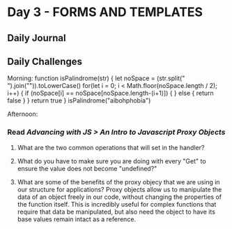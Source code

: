 # Day 3 - FORMS AND TEMPLATES

## Daily Journal


## Daily Challenges

Morning: 
function isPalindrome(str) {
let noSpace = (str.split(" ").join("")).toLowerCase()
for(let i = 0; i < Math.floor(noSpace.length / 2); i++) {
  if (noSpace[i] == noSpace[noSpace.length-(i+1)]) {
  } else {
    return false
  } 
}
return true
}
isPalindrome("aibohphobia")

Afternoon: 

### Read *Advancing with JS > An Intro to Javascript Proxy Objects*

1. What are the two common operations that will set in the handler?

2. What do you have to make sure you are doing with every "Get" to ensure the value does not become "undefined?"

3. What are some of the benefits of the proxy objecy that we are using in our structure for applications?
Proxy objects allow us to manipulate the data of an object freely in our code, without changing the properties of the function itself.  This is incredibly useful for complex functions that require that data be manipulated, but also need the object to have its base values remain intact as a reference.